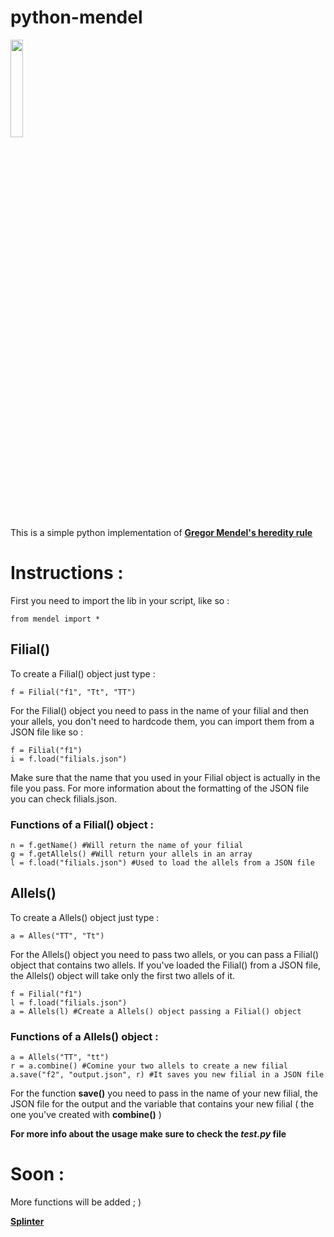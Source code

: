 # python-mendel
<img src="https://upload.wikimedia.org/wikipedia/commons/3/3d/Gregor_Mendel_oval.jpg" width="20%" height="auto"><br/>
This is a simple python implementation of <a href="https://en.wikipedia.org/wiki/Heredity#Gregor_Mendel:_father_of_genetics"><b>Gregor Mendel's heredity rule</b></a>

# Instructions :

First you need to import the lib in your script, like so :

```
from mendel import *
```
## Filial()

To create a Filial() object just type :

```
f = Filial("f1", "Tt", "TT")
```

For the Filial() object you need to pass in the name of your filial and then your allels, you don't need to 
hardcode them, you can import them from a JSON file like so :

```
f = Filial("f1")
i = f.load("filials.json")
```

Make sure that the name that you used in your Filial object is actually in the file you pass.
For more information about the formatting of the JSON file you can check filials.json.

### Functions of a Filial() object :

```
n = f.getName() #Will return the name of your filial
g = f.getAllels() #Will return your allels in an array
l = f.load("filials.json") #Used to load the allels from a JSON file
```

## Allels()

To create a Allels() object just type :

```
a = Alles("TT", "Tt")
```

For the Allels() object you need to pass two allels, or you can pass a Filial() object that contains two allels.
If you've loaded the Filial() from a JSON file, the Allels() object will take only the first two allels of it.

```
f = Filial("f1")
l = f.load("filials.json")
a = Allels(l) #Create a Allels() object passing a Filial() object
```

### Functions of a Allels() object :

```
a = Allels("TT", "tt")
r = a.combine() #Comine your two allels to create a new filial
a.save("f2", "output.json", r) #It saves you new filial in a JSON file
```

For the function <b>save()</b> you need to pass in the name of your new filial, the JSON file for the output and the variable
that contains your new filial ( the one you've created with <b>combine()</b> )

<b>For more info about the usage make sure to check the <i>test.py</i> file</b>

# Soon :

More functions will be added ; )

<b><a href="https://github.com/Splinter0">Splinter</a></b>
